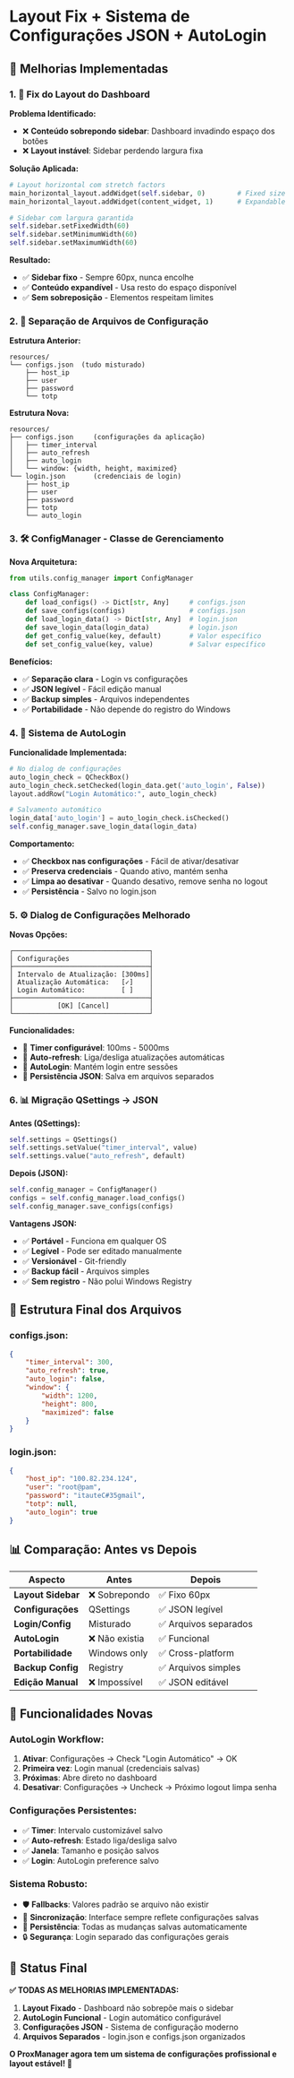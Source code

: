 # Layout Fix + Sistema de Configurações JSON + AutoLogin

## 🎯 **Melhorias Implementadas**

### **1. 🔧 Fix do Layout do Dashboard**

**Problema Identificado:**
- ❌ **Conteúdo sobrepondo sidebar**: Dashboard invadindo espaço dos botões
- ❌ **Layout instável**: Sidebar perdendo largura fixa

**Solução Aplicada:**
```python
# Layout horizontal com stretch factors
main_horizontal_layout.addWidget(self.sidebar, 0)        # Fixed size
main_horizontal_layout.addWidget(content_widget, 1)      # Expandable

# Sidebar com largura garantida
self.sidebar.setFixedWidth(60)
self.sidebar.setMinimumWidth(60)
self.sidebar.setMaximumWidth(60)
```

**Resultado:**
- ✅ **Sidebar fixo** - Sempre 60px, nunca encolhe
- ✅ **Conteúdo expandível** - Usa resto do espaço disponível
- ✅ **Sem sobreposição** - Elementos respeitam limites

### **2. 📁 Separação de Arquivos de Configuração**

**Estrutura Anterior:**
```
resources/
└── configs.json  (tudo misturado)
    ├── host_ip
    ├── user  
    ├── password
    └── totp
```

**Estrutura Nova:**
```
resources/
├── configs.json     (configurações da aplicação)
│   ├── timer_interval
│   ├── auto_refresh
│   ├── auto_login
│   └── window: {width, height, maximized}
└── login.json       (credenciais de login)
    ├── host_ip
    ├── user
    ├── password
    ├── totp
    └── auto_login
```

### **3. 🛠️ ConfigManager - Classe de Gerenciamento**

**Nova Arquitetura:**
```python
from utils.config_manager import ConfigManager

class ConfigManager:
    def load_configs() -> Dict[str, Any]     # configs.json
    def save_configs(configs)                # configs.json
    def load_login_data() -> Dict[str, Any]  # login.json
    def save_login_data(login_data)          # login.json
    def get_config_value(key, default)       # Valor específico
    def set_config_value(key, value)         # Salvar específico
```

**Benefícios:**
- ✅ **Separação clara** - Login vs configurações
- ✅ **JSON legível** - Fácil edição manual
- ✅ **Backup simples** - Arquivos independentes
- ✅ **Portabilidade** - Não depende do registro do Windows

### **4. 🔐 Sistema de AutoLogin**

**Funcionalidade Implementada:**
```python
# No dialog de configurações
auto_login_check = QCheckBox()
auto_login_check.setChecked(login_data.get('auto_login', False))
layout.addRow("Login Automático:", auto_login_check)

# Salvamento automático
login_data['auto_login'] = auto_login_check.isChecked()
self.config_manager.save_login_data(login_data)
```

**Comportamento:**
- ✅ **Checkbox nas configurações** - Fácil de ativar/desativar
- ✅ **Preserva credenciais** - Quando ativo, mantém senha
- ✅ **Limpa ao desativar** - Quando desativo, remove senha no logout
- ✅ **Persistência** - Salvo no login.json

### **5. ⚙️ Dialog de Configurações Melhorado**

**Novas Opções:**
```
┌──────────────────────────────────┐
│ Configurações                    │
├──────────────────────────────────┤
│ Intervalo de Atualização: [300ms]│
│ Atualização Automática:   [✓]    │
│ Login Automático:         [ ]    │
├──────────────────────────────────┤
│           [OK] [Cancel]          │
└──────────────────────────────────┘
```

**Funcionalidades:**
- 🔄 **Timer configurável**: 100ms - 5000ms
- 🔁 **Auto-refresh**: Liga/desliga atualizações automáticas
- 🔐 **AutoLogin**: Mantém login entre sessões
- 💾 **Persistência JSON**: Salva em arquivos separados

### **6. 📊 Migração QSettings → JSON**

**Antes (QSettings):**
```python
self.settings = QSettings()
self.settings.setValue("timer_interval", value)
self.settings.value("auto_refresh", default)
```

**Depois (JSON):**
```python
self.config_manager = ConfigManager()
configs = self.config_manager.load_configs()
self.config_manager.save_configs(configs)
```

**Vantagens JSON:**
- ✅ **Portável** - Funciona em qualquer OS
- ✅ **Legível** - Pode ser editado manualmente
- ✅ **Versionável** - Git-friendly
- ✅ **Backup fácil** - Arquivos simples
- ✅ **Sem registro** - Não polui Windows Registry

## 🎯 **Estrutura Final dos Arquivos**

### **configs.json:**
```json
{
    "timer_interval": 300,
    "auto_refresh": true,
    "auto_login": false,
    "window": {
        "width": 1200,
        "height": 800,
        "maximized": false
    }
}
```

### **login.json:**
```json
{
    "host_ip": "100.82.234.124",
    "user": "root@pam",
    "password": "itauteC#35gmail",
    "totp": null,
    "auto_login": true
}
```

## 📊 **Comparação: Antes vs Depois**

| Aspecto | Antes | Depois |
|---------|--------|--------|
| **Layout Sidebar** | ❌ Sobrepondo | ✅ Fixo 60px |
| **Configurações** | QSettings | ✅ JSON legível |
| **Login/Config** | Misturado | ✅ Arquivos separados |
| **AutoLogin** | ❌ Não existia | ✅ Funcional |
| **Portabilidade** | Windows only | ✅ Cross-platform |
| **Backup Config** | Registry | ✅ Arquivos simples |
| **Edição Manual** | ❌ Impossível | ✅ JSON editável |

## 🚀 **Funcionalidades Novas**

### **AutoLogin Workflow:**
1. **Ativar**: Configurações → Check "Login Automático" → OK
2. **Primeira vez**: Login manual (credenciais salvas)
3. **Próximas**: Abre direto no dashboard
4. **Desativar**: Configurações → Uncheck → Próximo logout limpa senha

### **Configurações Persistentes:**
- ✅ **Timer**: Intervalo customizável salvo
- ✅ **Auto-refresh**: Estado liga/desliga salvo
- ✅ **Janela**: Tamanho e posição salvos
- ✅ **Login**: AutoLogin preference salvo

### **Sistema Robusto:**
- 🛡️ **Fallbacks**: Valores padrão se arquivo não existir
- 🔄 **Sincronização**: Interface sempre reflete configurações salvas
- 💾 **Persistência**: Todas as mudanças salvas automaticamente
- 🔒 **Segurança**: Login separado das configurações gerais

## 🎉 **Status Final**

**✅ TODAS AS MELHORIAS IMPLEMENTADAS:**

1. **Layout Fixado** - Dashboard não sobrepõe mais o sidebar
2. **AutoLogin Funcional** - Login automático configurável
3. **Configurações JSON** - Sistema de configuração moderno
4. **Arquivos Separados** - login.json e configs.json organizados

**O ProxManager agora tem um sistema de configurações profissional e layout estável! 🚀**